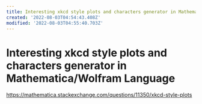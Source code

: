 ```yaml
---
title: Interesting xkcd style plots and characters generator in Mathematica/Wolfram Language
created: '2022-08-03T04:54:43.408Z'
modified: '2022-08-03T04:55:40.703Z'
---
```


# Interesting xkcd style plots and characters generator in Mathematica/Wolfram Language

https://mathematica.stackexchange.com/questions/11350/xkcd-style-plots

